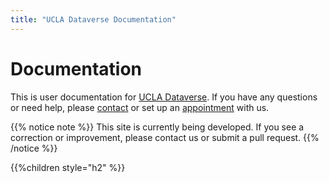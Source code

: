 ```yaml
---
title: "UCLA Dataverse Documentation"
---
```


# Documentation

This is user documentation for [UCLA Dataverse](https://dataverse.ucla.edu/). If you have any questions or need help, please [contact](https://jira.library.ucla.edu/servicedesk/customer/portal/16/) or set up an [appointment](https://calendly.com/data-science-team/dataverse-data-publishing?back=1&month=2019-09) with us.

{{% notice note %}}
This site is currently being developed. If you see a correction or improvement, please contact us or submit a pull request.
{{% /notice %}}

{{%children style="h2" %}}
